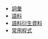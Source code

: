 <!-- docs/_sidebar.md -->

- [詞彙](lexical-items.md)
- [語料](corpus.md)
- [語料衍生資料](corpus-stats.md)
- [常用程式](scripts.md)
